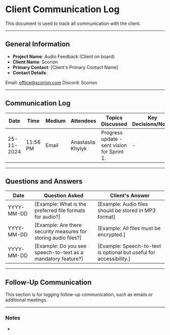 # Client Communication Log

This document is used to track all communication with the client.

---

## General Information
- **Project Name**: Audio Feedback (Client on board)
- **Client Name**: Scorion
- **Primary Contact**: [Client's Primary Contact Name]
- **Contact Details**: 

Email: office@scorion.com
Discord: Scorion

---

## Communication Log

| **Date**   | **Time** | **Medium** | **Attendees**     | **Topics Discussed**                        | **Key Decisions/Notes** | **Next Steps/Actions**                                                                                      |
|------------|----------|------------|-------------------|---------------------------------------------|-------------------------|-------------------------------------------------------------------------------------------------------------|
| 25-11-2024 | 11:56 PM | Email      | Anastasiia Khylyk | Progress update - sent vision for Sprint 1. | -                       |   |

---

## Questions and Answers

| **Date**       | **Question Asked**                                                                                  | **Client's Answer**                                                                                                   |
|-----------------|----------------------------------------------------------------------------------------------------|-----------------------------------------------------------------------------------------------------------------------|
| YYYY-MM-DD      | [Example: What is the preferred file formats for audio?]                                  | [Example: Audio files should be stored in MP3 format]                                              |
| YYYY-MM-DD      | [Example: Are there security measures for storing audio files?]              | [Example: All files must be encrypted.]                 |
| YYYY-MM-DD      | [Example: Do you see speech-to-text as a mandatory feature?]              | [Example: Speech-to-text is optional but useful for accessibility.]                   |

---

## Follow-Up Communication
This section is for logging follow-up communication, such as emails or additional meetings.

---

### Notes
- 
